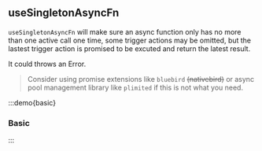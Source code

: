 ## useSingletonAsyncFn 

`useSingletonAsyncFn` will make sure an async function only has no more than one active call one time, some trigger actions may be omitted, but the lastest trigger action is promised to be excuted and return the latest result.

It could throws an Error.

> Consider using promise extensions like `bluebird` ~~(nativebird)~~ or async pool management library like `plimited` if this is not what you need.


:::demo{basic}

### Basic

:::
